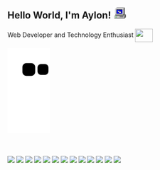 ## Hello World, I'm Aylon! <img src=https://github.com/TheDudeThatCode/TheDudeThatCode/blob/master/Assets/PC.gif width="30">

Web Developer and Technology Enthusiast <img align="center" height="30" width="40" src=https://github.com/TheDudeThatCode/TheDudeThatCode/blob/master/Assets/Developer.gif />


![Snake animation](https://github.com/GabrielLSobreira/GabrielLSobreira/blob/output/github-contribution-grid-snake.svg)
  
## 

<div style="display: inline_block"><br>
  <img align="center" height="30" src="https://img.shields.io/badge/HTML5-E34F26?style=for-the-badge&logo=html5&logoColor=white" />
  <img align="center" height="30" src="https://img.shields.io/badge/CSS3-1572B6?style=for-the-badge&logo=css3&logoColor=white" />
  <img align="center" height="30" src="https://img.shields.io/badge/JavaScript-F7DF1E?style=for-the-badge&logo=javascript&logoColor=black" />
  <img align="center" height="30" src="https://img.shields.io/badge/TypeScript-007ACC?style=for-the-badge&logo=typescript&logoColor=white" />
  <img align="center" height="30" src="https://img.shields.io/badge/React-20232A?style=for-the-badge&logo=react&logoColor=61DAFB" />
  <img align="center" height="30" src="https://img.shields.io/badge/Vue.js-35495E?style=for-the-badge&logo=vue.js&logoColor=4FC08D" />
  <img align="center" height="30" src="https://img.shields.io/badge/Tailwind_CSS-38B2AC?style=for-the-badge&logo=tailwind-css&logoColor=white" />
  <img align="center" height="30" src="https://img.shields.io/badge/Bootstrap-563D7C?style=for-the-badge&logo=bootstrap&logoColor=white" />
  <img align="center" height="30" src="https://img.shields.io/badge/Material--UI-0081CB?style=for-the-badge&logo=material-ui&logoColor=white" />
  <img align="center" height="30" src="https://img.shields.io/badge/Redux-593D88?style=for-the-badge&logo=redux&logoColor=white" />
  <img align="center" height="30" src="https://img.shields.io/badge/React_Router-CA4245?style=for-the-badge&logo=react-router&logoColor=white" />
  <img align="center" height="30" src="	https://img.shields.io/badge/jQuery-0769AD?style=for-the-badge&logo=jquery&logoColor=white" />
    <img align="center" height="30" src="	https://img.shields.io/badge/jQuery-0769AD?style=for-the-badge&logo=jquery&logoColor=white" />
</div>
